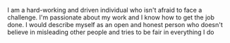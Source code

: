 I am a hard-working and driven individual who isn't afraid to face a challenge. I'm passionate about my work and I know how to get the job done. I would describe myself as an open and honest person who doesn't believe in misleading other people and tries to be fair in everything I do
